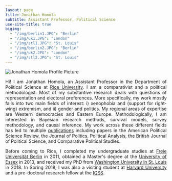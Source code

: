 ```yaml
---
layout: page
title: Jonathan Homola
subtitle: Assistant Professor, Political Science
use-site-title: true
bigimg:
  - "/img/berlin1.JPG": "Berlin"
  - "/img/uk1.JPG": "London"
  - "/img/stl1.JPG": "St. Louis"
  - "/img/berlin2.JPG": "Berlin"
  - "/img/uk2.JPG": "London"
  - "/img/stl2.JPG": "St. Louis"
---
```


<img src="/img/profile.JPG" class="wrap align-right" alt="Jonathan Homola Profile Picture">

<p align="justify">Hi! I am Jonathan Homola, an Assistant Professor in the Department of Political Science at <a href="https://politicalscience.rice.edu" target="_blank">Rice University</a>. I am a comparativist and a political methodologist. Most of my substantive research deals with questions of representation and electoral preferences. More specifically, my work mostly falls into two main fields of interest: i) xenophobia and (support for right-wing) extremism, and ii) gender and politics. My regional areas of expertise are Western democracies and Eastern Europe. Methodologically, I am interested in Bayesian research methods, survival models, survey methodology, and causal inference. My work across these different fields has led to multiple <a href="http://jhomola.com/research">publications</a> including papers in the American Political Science Review, the Journal of Politics, Political Analysis, the British Journal of Political Science, and Comparative Political Studies.</p>

<p align="justify">Before coming to Rice, I completed my undergraduate studies at <a href="http://www.polsoz.fu-berlin.de/en/polwiss/index.html" target="_blank">Freie Universität Berlin</a> in 2011, obtained a Master's degree at the <a href="http://www.essex.ac.uk/government/" target="_blank">University of Essex</a> in 2013, and received my PhD from <a href="http://polisci.wustl.edu/" target="_blank">Washington University in St. Louis</a> in 2018. In Spring 2018, I was also a visiting student at <a href="https://gov.harvard.edu/" target="_blank">Harvard University</a> and a pre-doctoral research fellow at the <a href="https://www.iq.harvard.edu/" target="_blank">IQSS</a>.</p>
